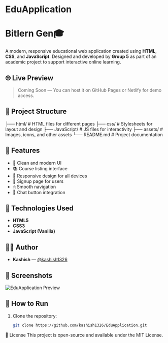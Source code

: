 # EduApplication
# Bitlern Gen🎓

A modern, responsive educational web application created using **HTML**, **CSS**, and **JavaScript**. Designed and developed by **Group 5** as part of an academic project to support interactive online learning.

## 🌐 Live Preview

> Coming Soon — You can host it on GitHub Pages or Netlify for demo access.

## 📁 Project Structure
├── html/ # HTML files for different pages
├── css/ # Stylesheets for layout and design
├── JavaScript/ # JS files for interactivity
├── assets/ # Images, icons, and other assets
└── README.md # Project documentation


## 🚀 Features

- 🧠 Clean and modern UI
- 📚 Course listing interface
- 📱 Responsive design for all devices
- 📝 Signup page for users
- 🖱 Smooth navigation
- 💬 Chat button integration

## 🔧 Technologies Used

- **HTML5**
- **CSS3**
- **JavaScript (Vanilla)**

## 👩‍💻 Author

- **Kashish** — [@kashish1326](https://github.com/kashish1326)

## 📸 Screenshots

![EduApplication Preview](https://github.com/kashish1326/EduApplication/tree/main/screenshots)  




## 📌 How to Run

1. Clone the repository:
   ```bash
   git clone https://github.com/kashish1326/EduApplication.git
   
📄 License
This project is open-source and available under the MIT License.

